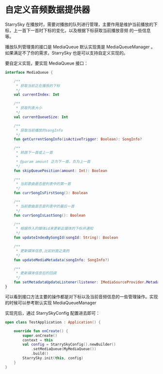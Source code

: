 # 自定义音频数据提供器

StarrySky 在播放时，需要对播放的队列进行管理，主要作用是维护当前播放的下标，上一首下一首时下标的变化，以及根据下标获取当前播放音频
的一些信息等。

播放队列管理类的接口是 MediaQueue 默认实现类是 MediaQueueManager 。如果满足不了你的需求，StarrySky 也是可以支持自定义实现的。

要自定义实现，要实现 MediaQueue 接口：

```kotlin
interface MediaQueue {

    /**
     * 获取当前正在播放的下标
     */
    val currentIndex: Int

    /**
     * 获取列表大小
     */
    val currentQueueSize: Int

    /**
     * 获取当前播放的songInfo
     */
    fun getCurrentSongInfo(isActiveTrigger: Boolean): SongInfo?

    /**
     * 转跳下一首或上一首
     *
     * @param amount 正为下一首，负为上一首
     */
    fun skipQueuePosition(amount: Int): Boolean

    /**
     * 当前歌曲是否是列表中的第一首
     */
    fun currSongIsFirstSong(): Boolean

    /**
     * 当前歌曲是否是列表中的最后一首
     */
    fun currSongIsLastSong(): Boolean

    /**
     * 根据传入的媒体id来更新此媒体的下标并通知
     */
    fun updateIndexBySongId(songId: String): Boolean

    /**
     * 更新媒体信息,比如封面之类的
     */
    fun updateMediaMetadata(songInfo: SongInfo?)

    /**
     * 更新媒体信息后的回调
     */
    fun setMetadataUpdateListener(listener: IMediaSourceProvider.MetadataUpdateListener)
}
```

可以看到接口方法主要的操作都是对下标以及当前音频信息的一些管理操作。实现的时候可以参考默认实现 MediaQueueManager


实现完后，通过 StarrySkyConfig 配置进去即可：

```kotlin
open class TestApplication : Application() {

    override fun onCreate() {
        super.onCreate()
        context = this
        val config = StarrySkyConfig().newBuilder()
            .setMediaQueue(MyMediaQueue())
            .build()
        StarrySky.init(this, config)
    }
}
```